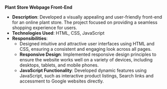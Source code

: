 **Plant Store Webpage Front-End**
- **Description**: Developed a visually appealing and user-friendly front-end for an online plant store. The project focused on providing a seamless shopping experience for users.
- **Technologies Used**: HTML, CSS, JavaScript
- **Responsibilities**:
  - Designed intuitive and attractive user interfaces using HTML and CSS, ensuring a consistent and engaging look across all pages.
  - **Responsive Design**: Implemented responsive design principles to ensure the website works well on a variety of devices, including desktops, tablets, and mobile phones.
  - **JavaScript Functionality**: Developed dynamic features using JavaScript, such as interactive product listings, Search links and accessment to Google websites directly.

